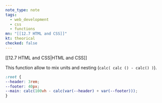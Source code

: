 ```yaml
---
note_type: note
tags:
  - web_development
  - css
  - functions
mn: "[[12.7 HTML and CSS]]"
kt: theorical
checked: false
---
```

[[12.7 HTML and CSS|HTML and CSS]]

This function allow to mix units and nesting (`calc( calc () - calc() )`). 

```CSS
:root {
--header: 3rem;
--footer: 40px;
--main: calc(100vh - calc(var(--header) + var(--footer)));
}
```

